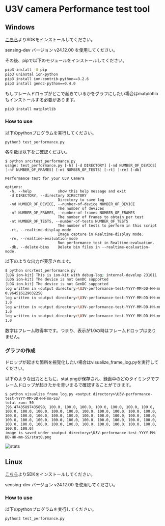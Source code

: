 # U3V camera Performance test tool

## Windows

[こちら](https://sensing-dev.github.io/doc/next/startup-guide/windows)よりSDKをインストールしてください。

sensing-dev バージョン v24.12.00 を使用してください。

その後、pipで以下のモジュールをインストールしてください。
```bash
pip3 install -U pip
pip3 uninstal ion-python
pip3 install ion-contrib-python==3.2.6
pip3 install gendc-python==0.4.0
```

もしフレームドロップがどこで起きているかをグラフにしたい場合はmatplotlibもインストールする必要があります。
```bash
pip3 install matplotlib
```

### How to use
以下のpythonプログラムを実行してください。
```
python3 test_performance.py
```

各引数は以下をご確認ください。
```
$ python src/test_performance.py
usage: test_performance.py [-h] [-d DIRECTORY] [-nd NUMBER_OF_DEVICE] [-nf NUMBER_OF_FRAMES] [-nt NUMBER_OF_TESTS] [-rt] [-re] [-db]

Performance test for your U3V Camera

options:
  -h, --help            show this help message and exit
  -d DIRECTORY, --directory DIRECTORY
                        Directory to save log
  -nd NUMBER_OF_DEVICE, --number-of-device NUMBER_OF_DEVICE
                        The number of devices
  -nf NUMBER_OF_FRAMES, --number-of-frames NUMBER_OF_FRAMES
                        The number of frames to obtain per test
  -nt NUMBER_OF_TESTS, --number-of-tests NUMBER_OF_TESTS
                        The number of tests to perform in this script
  -rt, --realtime-display-mode
                        Image capture in Realtime-display mode.
  -re, --realtime-evaluation-mode
                        Run performance test in Realtime-evaluation.
  -db, --delete-bins    Delete bin files in --realtime-ecaluation-mode.
```

以下のような出力が表示されます。
```bash
$ python src/test_performance.py 
[LOG ion-kit] This is ion-kit with debug-log; internal-develop 231011
[LOG ion-kit] The device is not GenDC supported
[LOG ion-kit] The device is not GenDC supported
log written in <output directory>\U3V-performance-test-YYYY-MM-DD-HH-mm-SS\0\frame_log.txt
0.964516129032258
log written in <output directory>\U3V-performance-test-YYYY-MM-DD-HH-mm-SS\1\frame_log.txt
1.0
log written in <output directory>\U3V-performance-test-YYYY-MM-DD-HH-mm-SS\2\frame_log.txt
1.0
log written in <output directory>\U3V-performance-test-YYYY-MM-DD-HH-mm-SS\3\frame_log.txt
1.0
```
数字はフレーム取得率です。つまり、表示が1.0の時はフレームドロップはありません。


### グラフの作成 

ドロップが起きた箇所を視覚化したい場合はvisualize_frame_log.pyを実行してください。

以下のような出力とともに、stat.pngが保存され、録画中のどのタイミングでフレームドロップが起きたかを青いまるで確認することができます。

```
$ python visualize_frame_log.py <output directory>\U3V-performance-test-YYYY-MM-DD-HH-mm-SS/
total run: 50
[96.47435897435898, 100.0, 100.0, 100.0, 100.0, 100.0, 100.0, 100.0, 100.0, 100.0, 100.0, 100.0, 100.0, 100.0, 100.0, 100.0, 100.0, 100.0, 100.0, 100.0, 100.0, 100.0, 100.0, 100.0, 100.0, 100.0, 100.0, 100.0, 100.0, 100.0, 100.0, 100.0, 100.0, 100.0, 100.0, 100.0, 100.0, 100.0, 100.0, 100.0, 100.0, 100.0, 100.0, 100.0, 100.0, 100.0, 100.0, 100.0, 100.0, 100.0]
image is saved under <output directory>\U3V-performance-test-YYYY-MM-DD-HH-mm-SS/stat0.png
```

![stats](./stat.png)


## Linux
[こちら](https://sensing-dev.github.io/doc/next/startup-guide/linux)よりSDKをインストールしてください。

sensing-dev バージョン v24.12.00 を使用してください。

### How to use

以下のpythonプログラムを実行してください。
```python
python3 test_performance.py
```
